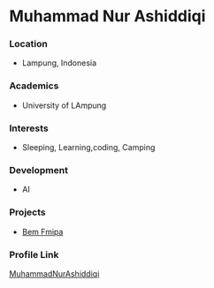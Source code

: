 # Muhammad Nur Ashiddiqi

### Location

- Lampung, Indonesia

### Academics

- University of LAmpung

### Interests

- Sleeping, Learning,coding, Camping

### Development

- AI

### Projects

- [Bem Fmipa](https://bem.fmipa.unila.ac.id/)

### Profile Link

[MuhammadNurAshiddiqi](https://github.com/MuhammadNurAshiddiqi)
